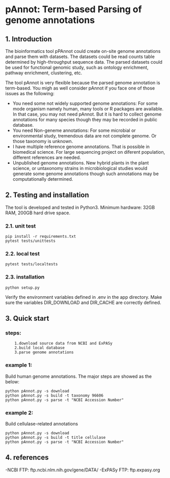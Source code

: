 # pAnnot: Term-based Parsing of genome annotations

## 1. Introduction
The bioinformatics tool pPAnnot could create on-site genome annotations and parse them with datasets.
The datasets could be read counts table determined by high-throughput sequence data.
The parsed datasets could be used for functional genomic study,
such as ontology enrichment, pathway enrichment, clustering, etc.

The tool pAnnot is very flexible because the parsed genome annotation is term-based. You migh as well consider
pAnnot if you face one of those issues as the following:
- You need some not widely supported genome annotations: For some mode organism namely human, many tools or R packages
    are available. In that case, you may not need pAnnot. But it is hard to collect genome annotations for many species
    though they may be recorded in public database.
- You need Non-geneme annotations: For some microbial or environmental study, tremendous data are not complete genome.
    Or those taxonomy is unknown.
- I have multiple reference genome annotations. That is possible in biomedical science. For large sequencing project
    on diferent population, different references are needed.
- Unpublished genome annotations. New hybrid plants in the plant science, or untaxonomy strains in microbiological studies
    would generate some genome annotations though such annotations may be computationally determined.

## 2. Testing and installation
The tool is developed and tested in Python3. Minimum hardware: 32GB RAM, 200GB hard drive space.

### 2.1. unit test

```
pip install -r requirements.txt
pytest tests/unittests
```

### 2.2. local test

```
pytest tests/localtests
```

### 2.3. installation


```
python setup.py
```
Verify the environment variables defined in .env in the app directory.
Make sure the variables DIR_DOWNLOAD and DIR_CACHE are correctly defined.


## 3. Quick start


### steps:
        1.download source data from NCBI and ExPASy
        2.build local database 
        3.parse genome annotations
### example 1:  
Build human genome annotations. The major steps are showed as the below:
```
python pAnnot.py -s download
python pAnnot.py -s build -t taxonomy 96606
python pAnnot.py -s parse -t "NCBI Accession Number"
```

### example 2: 
Build cellulase-related annotations
```
python pAnnot.py -s download
python pAnnot.py -s build -t title cellulase
python pAnnot.py -s parse -t "NCBI Accession Number"
```



## 4. references
-NCBI FTP: ftp.ncbi.nlm.nih.gov/gene/DATA/
-ExPASy FTP: ftp.expasy.org